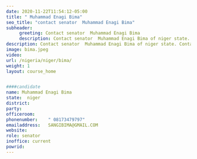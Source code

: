 ```yaml
---
date: 2020-11-22T11:54:12-05:00
title: " Muhammad Enagi Bima"
seo_title: "contact senator  Muhammad Enagi Bima"
subheader:
     greeting: Contact senator  Muhammad Enagi Bima 
     description: Contact senator  Muhammad Enagi Bima of niger state. Contact information for senator  Muhammad Enagi Bima includes email address, phone number, and mailing address.
description: Contact senator  Muhammad Enagi Bima of niger state. Contact information for senator  Muhammad Enagi Bima includes email address, phone number, and mailing address.
image: bima.jpeg
video: 
url: /nigeria/niger/bima/
weight: 1
layout: course_home


####candidate
name: Muhammad Enagi Bima
state:	niger
district: 
party:	
officeroom:	
phonenumber:	" 08173479797"
emailaddress:	SANGIBIMA@GMAIL.COM
website:	
role: senator
inoffice: current
powrid: 
---
```


